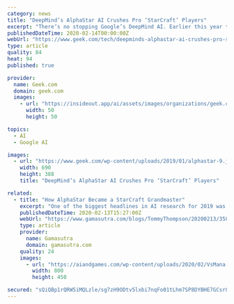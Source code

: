 ```yaml
---
category: news
title: "DeepMind’s AlphaStar AI Crushes Pro ‘StarCraft’ Players"
excerpt: "There’s no stopping Google’s DeepMind AI. Earlier this year the artificial intelligence platform recently shut out two professional StarCraft players in a 5-0 defeat. And now a report on The ..."
publishedDateTime: 2020-02-14T00:00:00Z
webUrl: "https://www.geek.com/tech/deepminds-alphastar-ai-crushes-pro-starcraft-players-1771485/"
type: article
quality: 84
heat: 94
published: true

provider:
  name: Geek.com
  domain: geek.com
  images:
    - url: "https://insideout.app/ai/assets/images/organizations/geek.com-50x50.jpg"
      width: 50
      height: 50

topics:
  - AI
  - Google AI

images:
  - url: "https://www.geek.com/wp-content/uploads/2019/01/alphastar-9.jpg"
    width: 690
    height: 388
    title: "DeepMind’s AlphaStar AI Crushes Pro ‘StarCraft’ Players"

related:
  - title: "How AlphaStar Became a StarCraft Grandmaster"
    excerpt: "One of the biggest headlines in AI research for 2019 was the unveiling of AlphaStar - Google DeepMind's project to create the worlds best player of Blizzard's real-time strategy game StarCraft II."
    publishedDateTime: 2020-02-13T15:27:00Z
    webUrl: "https://www.gamasutra.com/blogs/TommyThompson/20200213/358051/How_AlphaStar_Became_a_StarCraft_Grandmaster.php"
    type: article
    provider:
      name: Gamasutra
      domain: gamasutra.com
    quality: 24
    images:
      - url: "https://aiandgames.com/wp-content/uploads/2020/02/VsMana.gif"
        width: 800
        height: 450

secured: "sQiQBp1rQRW5iMQLzle/sg7zH9ODtv5lxbi7nqFo01tLhm7SP8DYBHE7GCsr8SVO1dzzXhZfpZvu82YhRzS1iEvBF0rxccNOWW1LtytWrEdY1D5/86VXn0PofP7QefjtsywME3sEWB6YnuA8UHasMzyVo78nzz5tP2nQMhbkQBRQn5ePdORmWQOP2HggHoTO3ZBU5fcC+drc5n3sU4M9D27iK0SyGcHQYERzVwbiA7QH+bFzly0CcdOdv9W4IENhojE95kBbXbioc+MaWpqqJ+kIqXv5dzwLSuLnC19/zx+vgW/oy3M09FtIAx4UaOFr;/luKEoms+xaW7vdRLPa38w=="
---
```


